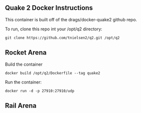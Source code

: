 ## Quake 2 Docker Instructions

This container is built off of the drags/docker-quake2 github repo.

To run, clone this repo int your /opt/q2 directory:

```
git clone https://github.com/tnielsen2/q2.git /opt/q2
```

## Rocket Arena

Build the container
```
docker build /opt/q2/Dockerfile --tag quake2
```

Run the container:
```
docker run -d -p 27910:27910/udp
```
## Rail Arena
